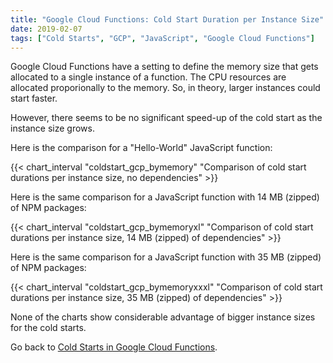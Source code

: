 ```yaml
---
title: "Google Cloud Functions: Cold Start Duration per Instance Size"
date: 2019-02-07
tags: ["Cold Starts", "GCP", "JavaScript", "Google Cloud Functions"]
---
```


Google Cloud Functions have a setting to define the memory size that gets allocated to a single instance of a function. The CPU resources are allocated proporionally to the memory. So, in theory, larger instances could start faster.

However, there seems to be no significant speed-up of the cold start as the instance size grows.

Here is the comparison for a "Hello-World" JavaScript function:

{{< chart_interval 
    "coldstart_gcp_bymemory"
    "Comparison of cold start durations per instance size, no dependencies" >}}

Here is the same comparison for a JavaScript function with 14 MB (zipped) of NPM packages:

{{< chart_interval 
    "coldstart_gcp_bymemoryxl"
    "Comparison of cold start durations per instance size, 14 MB (zipped) of dependencies" >}}

Here is the same comparison for a JavaScript function with 35 MB (zipped) of NPM packages:

{{< chart_interval 
    "coldstart_gcp_bymemoryxxxl"
    "Comparison of cold start durations per instance size, 35 MB (zipped) of dependencies" >}}

None of the charts show considerable advantage of bigger instance sizes for the cold starts.

Go back to [Cold Starts in Google Cloud Functions](/coldstarts/gcp/).